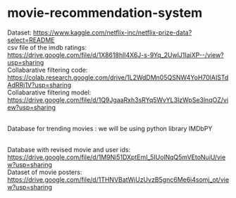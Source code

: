 # movie-recommendation-system
Dataset: https://www.kaggle.com/netflix-inc/netflix-prize-data?select=README
<br>csv file of the imdb ratings:<br>
https://drive.google.com/file/d/1X8618hlI4X6J-s-9Yq_2UwlJ1IaiXP--/view?usp=sharing
<br>Collabarative filtering code: https://colab.research.google.com/drive/1L2WdDMn05QSNW4YoH70lAISTdAdRRj1V?usp=sharing
<br>Collabarative filtering model: https://drive.google.com/file/d/1Q9JgaaRxh3sRYq5WvYL3IzWpSe3lnqOZ/view?usp=sharing

<br>Database for trending movies : we will be using python library IMDbPY

<br>Database with revised movie and user ids: https://drive.google.com/file/d/1M9Ni51DXptEmI_5IUolNqQ5mVEtoNuiU/view?usp=sharing
<br>Dataset of movie posters: https://drive.google.com/file/d/1THNVBatWjUzUvzB5gnc6Me6i4somj_ot/view?usp=sharing
